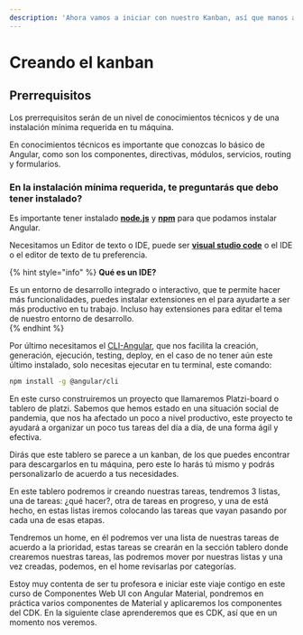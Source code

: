```yaml
---
description: 'Ahora vamos a iniciar con nuestro Kanban, así que manos a la obra'
---
```


# Creando el kanban

## Prerrequisitos 

Los prerrequisitos serán de un nivel de conocimientos técnicos y de una instalación mínima requerida en tu máquina.  


En conocimientos técnicos es importante que conozcas lo básico de Angular, como son los componentes, directivas, módulos, servicios, routing y formularios.   


### En la instalación mínima requerida, te preguntarás que debo tener instalado? 

Es importante tener instalado [**node.js**](https://nodejs.org/en/) y [**npm**](https://www.npmjs.com/) para que podamos instalar Angular.  


Necesitamos un  Editor de texto o IDE, puede ser [**visual studio code**](https://code.visualstudio.com/)  o el IDE o el editor de texto de tu preferencia.

{% hint style="info" %}
**Qué es un IDE?** 

Es un entorno de desarrollo integrado o interactivo, que te permite hacer más funcionalidades, puedes instalar extensiones en el para ayudarte a ser más productivo en tu trabajo. Incluso hay extensiones para editar el tema de nuestro entorno de desarrollo.  
{% endhint %}

Por último necesitamos el [CLI-Angular](https://cli.angular.io/), que nos facilita la creación, generación, ejecución, testing, deploy, en el caso de no tener aún este último instalado, solo necesitas ejecutar en tu terminal, este comando: 

```bash
npm install -g @angular/cli
```

En este curso construiremos un proyecto que llamaremos Platzi-board o tablero de platzi. Sabemos que hemos estado en una situación social de pandemia, que nos ha afectado un poco a nivel productivo, este proyecto te ayudará a organizar un poco tus tareas del día a día, de una forma ágil y efectiva.   


Dirás que este tablero se parece a un kanban, de los que puedes encontrar para descargarlos en tu máquina, pero este lo harás tú mismo y podrás personalizarlo de acuerdo a tus necesidades.

En este tablero podremos ir creando nuestras tareas, tendremos 3 listas, una de tareas:  ¿qué hacer?, otra de tareas en progreso, y una de está hecho, en estas listas iremos colocando las tareas que vayan pasando por cada una de esas etapas.  


Tendremos un home, en él podremos ver una lista de nuestras tareas de acuerdo a la prioridad, estas tareas se crearán en la sección tablero donde crearemos nuestras tareas, las podremos mover por nuestras listas y una vez creadas, podemos, en el home revisarlas por categorías.  


Estoy muy contenta de ser tu profesora e iniciar este viaje contigo en este curso de Componentes Web UI con Angular Material, pondremos en práctica varios componentes de Material y aplicaremos los componentes del CDK. En la siguiente clase aprenderemos que es CDK, así que en un momento nos veremos.  


